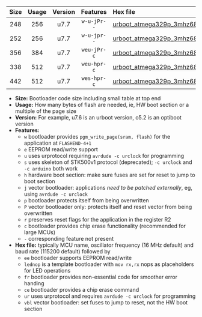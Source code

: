 |Size|Usage|Version|Features|Hex file|
|:-:|:-:|:-:|:-:|:--|
|248|256|u7.7|`w-u-jPr--`|[urboot_atmega329p_3mhz6864_9600bps_lednop_ur_vbl.hex](https://raw.githubusercontent.com/stefanrueger/urboot.hex/main/mcus/atmega329p/fcpu_3mhz6864/9600_bps/urboot_atmega329p_3mhz6864_9600bps_lednop_ur_vbl.hex)|
|252|256|u7.7|`w-u-jpr--`|[urboot_atmega329p_3mhz6864_9600bps_lednop_fr_ur_vbl.hex](https://raw.githubusercontent.com/stefanrueger/urboot.hex/main/mcus/atmega329p/fcpu_3mhz6864/9600_bps/urboot_atmega329p_3mhz6864_9600bps_lednop_fr_ur_vbl.hex)|
|356|384|u7.7|`weu-jPr-c`|[urboot_atmega329p_3mhz6864_9600bps_ee_lednop_fr_ce_ur_vbl.hex](https://raw.githubusercontent.com/stefanrueger/urboot.hex/main/mcus/atmega329p/fcpu_3mhz6864/9600_bps/urboot_atmega329p_3mhz6864_9600bps_ee_lednop_fr_ce_ur_vbl.hex)|
|338|512|u7.7|`weu-hpr-c`|[urboot_atmega329p_3mhz6864_9600bps_ee_lednop_fr_ce_ur.hex](https://raw.githubusercontent.com/stefanrueger/urboot.hex/main/mcus/atmega329p/fcpu_3mhz6864/9600_bps/urboot_atmega329p_3mhz6864_9600bps_ee_lednop_fr_ce_ur.hex)|
|442|512|u7.7|`wes-hpr-c`|[urboot_atmega329p_3mhz6864_9600bps_ee_lednop_fr_ce.hex](https://raw.githubusercontent.com/stefanrueger/urboot.hex/main/mcus/atmega329p/fcpu_3mhz6864/9600_bps/urboot_atmega329p_3mhz6864_9600bps_ee_lednop_fr_ce.hex)|

- **Size:** Bootloader code size including small table at top end
- **Usage:** How many bytes of flash are needed, ie, HW boot section or a multiple of the page size
- **Version:** For example, u7.6 is an urboot version, o5.2 is an optiboot version
- **Features:**
  + `w` bootloader provides `pgm_write_page(sram, flash)` for the application at `FLASHEND-4+1`
  + `e` EEPROM read/write support
  + `u` uses urprotocol requiring `avrdude -c urclock` for programming
  + `s` uses skeleton of STK500v1 protocol (deprecated); `-c urclock` and `-c arduino` both work
  + `h` hardware boot section: make sure fuses are set for reset to jump to boot section
  + `j` vector bootloader: applications *need to be patched externally*, eg, using `avrdude -c urclock`
  + `p` bootloader protects itself from being overwritten
  + `P` vector bootloader only: protects itself and reset vector from being overwritten
  + `r` preserves reset flags for the application in the register R2
  + `c` bootloader provides chip erase functionality (recommended for large MCUs)
  + `-` corresponding feature not present
- **Hex file:** typically MCU name, oscillator frequency (16 MHz default) and baud rate (115200 default) followed by
  + `ee` bootloader supports EEPROM read/write
  + `lednop` is a template bootloader with `mov rx,rx` nops as placeholders for LED operations
  + `fr` bootloader provides non-essential code for smoother error handing
  + `ce` bootloader provides a chip erase command
  + `ur` uses urprotocol and requires `avrdude -c urclock` for programming
  + `vbl` vector bootloader: set fuses to jump to reset, not the HW boot section

